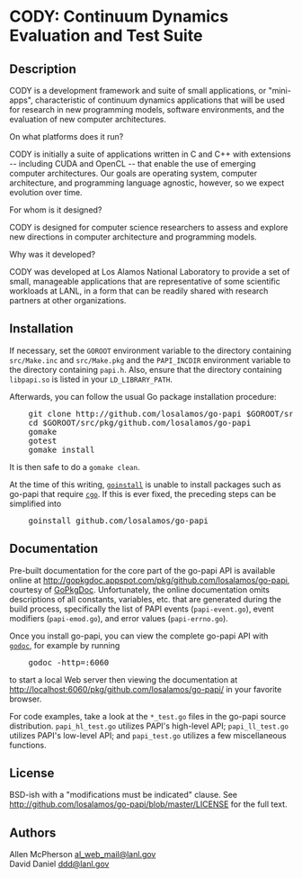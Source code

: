 CODY: Continuum Dynamics Evaluation and Test Suite
===========

Description
-----------

CODY is a development framework and suite of small applications, or
"mini-apps", characteristic of continuum dynamics applications that
will be used for research in new programming models, software
environments, and the evaluation of new computer architectures.

On what platforms does it run?

CODY is initially a suite of applications written in C and C++ with
extensions -- including CUDA and OpenCL -- that enable the use of
emerging computer architectures.  Our goals are operating system,
computer architecture, and programming language agnostic, however, so
we expect evolution over time.

For whom is it designed?

CODY is designed for computer science researchers to assess and
explore new directions in computer architecture and programming
models.

Why was it developed?

CODY was developed at Los Alamos National Laboratory to provide a set
of small, manageable applications that are representative of some
scientific workloads at LANL, in a form that can be readily shared
with research partners at other organizations.

Installation
------------

If necessary, set the `GOROOT` environment variable to the directory
containing `src/Make.inc` and `src/Make.pkg` and the `PAPI_INCDIR`
environment variable to the directory containing `papi.h`.  Also,
ensure that the directory containing `libpapi.so` is listed in your
`LD_LIBRARY_PATH`.

Afterwards, you can follow the usual Go package installation
procedure:

<pre>
    git clone http://github.com/losalamos/go-papi $GOROOT/src/pkg/github.com/losalamos/go-papi
    cd $GOROOT/src/pkg/github.com/losalamos/go-papi
    gomake
    gotest
    gomake install
</pre>

It is then safe to do a `gomake clean`.

At the time of this writing,
[`goinstall`](http://golang.org/cmd/goinstall/) is unable to install
packages such as go-papi that require
[`cgo`](http://golang.org/cmd/cgo/).  If this is ever fixed, the
preceding steps can be simplified into

<pre>
    goinstall github.com/losalamos/go-papi
</pre>


Documentation
-------------

Pre-built documentation for the core part of the go-papi API is
available online at
<http://gopkgdoc.appspot.com/pkg/github.com/losalamos/go-papi>,
courtesy of [GoPkgDoc](http://gopkgdoc.appspot.com/).  Unfortunately,
the online documentation omits descriptions of all constants,
variables, etc. that are generated during the build process,
specifically the list of PAPI events (`papi-event.go`), event
modifiers (`papi-emod.go`), and error values (`papi-errno.go`).

Once you install go-papi, you can view the complete go-papi API with
[`godoc`](http://golang.org/cmd/godoc/), for example by running

<pre>
    godoc -http=:6060
</pre>

to start a local Web server then viewing the documentation at
<http://localhost:6060/pkg/github.com/losalamos/go-papi/> in your
favorite browser.

For code examples, take a look at the `*_test.go` files in the go-papi
source distribution.  `papi_hl_test.go` utilizes PAPI's high-level
API; `papi_ll_test.go` utilizes PAPI's low-level API; and
`papi_test.go` utilizes a few miscellaneous functions.


License
-------

BSD-ish with a "modifications must be indicated" clause.  See
<http://github.com/losalamos/go-papi/blob/master/LICENSE> for the full
text.


Authors
-------

Allen McPherson al_web_mail@lanl.gov   
David Daniel ddd@lanl.gov


